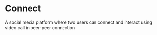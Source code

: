 # Connect
A social media platform where two users can connect and interact using video call in peer-peer connection
